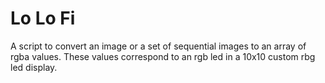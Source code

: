 # Lo Lo Fi
A script to convert an image or a set of sequential images to an array of rgba values.
These values correspond to an rgb led in a 10x10 custom rbg led display.
